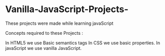 # Vanilla-JavaScript-Projects-
These projects were made while learning javaScript

Concepts required to these Projects :

In HTML5 we use Basic semantics tags 
In CSS we use basic properties.
In javaScript we use vanilla JavaScript.
